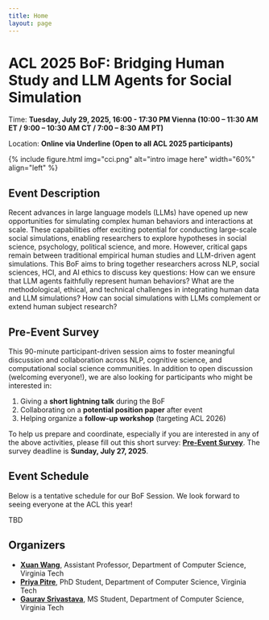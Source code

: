 ```yaml
---
title: Home
layout: page
---
```


# ACL 2025 BoF: Bridging Human Study and LLM Agents for Social Simulation

Time: **Tuesday, July 29, 2025, 16:00 - 17:30 PM Vienna (10:00 – 11:30 AM ET / 9:00 – 10:30 AM CT / 7:00 – 8:30 AM PT)**

Location: **Online via Underline (Open to all ACL 2025 participants)**

{% include figure.html img="cci.png" alt="intro image here" width="60%" align="left" %}

## Event Description
Recent advances in large language models (LLMs) have opened up new opportunities for simulating complex human behaviors and interactions at scale. These capabilities offer exciting potential for conducting large-scale social simulations, enabling researchers to explore hypotheses in social science, psychology, political science, and more. However, critical gaps remain between traditional empirical human studies and LLM-driven agent simulations. This BoF aims to bring together researchers across NLP, social sciences, HCI, and AI ethics to discuss key questions: How can we ensure that LLM agents faithfully represent human behaviors? What are the methodological, ethical, and technical challenges in integrating human data and LLM simulations? How can social simulations with LLMs complement or extend human subject research?

## Pre-Event Survey
This 90-minute participant-driven session aims to foster meaningful discussion and collaboration across NLP, cognitive science, and computational social science communities. In addition to open discussion (welcoming everyone!), we are also looking for participants who might be interested in:

1. Giving a **short lightning talk** during the BoF
2. Collaborating on a **potential position paper** after event
3. Helping organize a **follow-up workshop** (targeting ACL 2026)

To help us prepare and coordinate, especially if you are interested in any of the above activities, please fill out this short survey: [**Pre-Event Survey**](https://docs.google.com/forms/d/e/1FAIpQLSfMj6X4RXfGgJPRjXpRDo1EEmE1TgEtGZ2V9yEArkJ_RvfyLA/viewform?usp=header). The survey deadline is **Sunday, July 27, 2025**. 


## Event Schedule
Below is a tentative schedule for our BoF Session. We look forward to seeing everyone at the ACL this year!

TBD

<!--
<table style="table-layout: fixed; width: 100%; border: 1px solid black; border-collapse: collapse; margin-bottom: 32px;">
  <thead>
    <tr>
      <th style="width: 160px; border: 1px solid black; padding: 8px; text-align: center; background-color: #f2f2f2;">Time</th>
      <th style="border: 1px solid black; padding: 8px; text-align: center; background-color: #f2f2f2;">Event</th>
    </tr>
  </thead>
  <tbody>
    <tr>
      <td style="border: 1px solid black; padding: 8px;">12:30 PM - 1 PM</td>
      <td style="border: 1px solid black; padding: 8px;">
        <b>Student Research Highlights:</b>
        <ul style="margin: 8px 0 0 16px; padding-left: 0;">
          <li><i>HippoFlow: Personalized Linguistic Embeddings for Predicting SMS Authorship and Personality Traits</i>. Rhys Jones, Mikey Harrigan, Carissa Bostian</li>
          <li><i>Deep Learning Surrogate Model for Property Prediction of Metal Organic Frameworks</i>. Padmapriya Rengasamy, Atharva Anchalwar</li>
          <li><i>2-D Rocket Landing Using Reinforcement Learning</i>. Jordan Holmes, Adam Lee, Rayan Bouhal</li>
        </ul>
      </td>
    </tr>
    <tr>
      <td style="border: 1px solid black; padding: 8px; background-color: #f2f2f2;">1 PM - 2 PM</td>
      <td style="border: 1px solid black; padding: 8px; background-color: #f2f2f2;"><b>Invited Talk: <a href="https://www.linkedin.com/in/zijian-zhang-uoft/?originalSubdomain=ca">Zijian Zhang</a></b>, Ph.D. Student, Vector Institute at the University of Toronto, <b><i>AI Agents for Quantum Experiments</i></b></td>
    </tr>
    <tr>
      <td style="border: 1px solid black; padding: 8px;">2 PM - 3 PM</td>
      <td style="border: 1px solid black; padding: 8px;"><b>Invited Talk: <a href="https://guangyuwanglab.github.io/web/">Dr. Guangyu Wang</a></b>, Director of Center for Bioinformatics and Computational Biology (CB2), Associate Professor of Computational Biology, Houston Methodist, Weill Cornell Medical College, <b><i>Foundation Models for Multi-Omics and Spatial Omics</i></b></td>
    </tr>
  </tbody>
</table>
-->

## Organizers
- [**Xuan Wang**](https://xuanwang91.github.io/), Assistant Professor, Department of Computer Science, Virginia Tech
- [**Priya Pitre**](https://priyapitre.github.io/), PhD Student, Department of Computer Science, Virginia Tech
- [**Gaurav Srivastava**](https://ctrl-gaurav.github.io/), MS Student, Department of Computer Science, Virginia Tech
